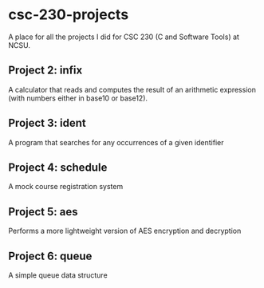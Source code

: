 # csc-230-projects

A place for all the projects I did for CSC 230 (C and Software Tools) at NCSU. 

## Project 2: infix

A calculator that reads and computes the result of an arithmetic expression (with numbers either in base10 or base12).

## Project 3: ident

A program that searches for any occurrences of a given identifier

## Project 4: schedule

A mock course registration system

## Project 5: aes

Performs a more lightweight version of AES encryption and decryption

## Project 6: queue

A simple queue data structure
